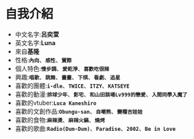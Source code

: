自我介紹
===
- 中文名字:**呂奕萱**
- 英文名字:**Luna**
- 來自**基隆**    
- 性格:**```內向```**、**```感性```**、**```實際```**       
- 個人特色:**```慢步調```**、**```愛乾淨```**、**```喜歡吃很辣```**
- 興趣:**```唱歌```**、**```跳舞```**、**```畫畫```**、**```下棋```**、**```看劇```**、**```追星```**
- 喜歡的團體:**```i-dle```**、**```TWICE```**、**```ITZY```**、**```KATSEYE```**
- 喜歡的動漫:**```排球少年```**、**```影宅```**、**```和山田談場Lv999的戀愛```**、**```入間同學入魔了```**
- 喜歡的vtuber:**```Luca Kaneshiro```**
- 喜歡的文創作品:**```Obungu-san```**、**```自嘲熊```**、**```變種吉娃娃```**
- 喜歡的食物:**```麻辣燙```**、**```麻辣火鍋```**、**```燒烤```**
- 喜歡的歌曲:**```Radio(Dum-Dum)```**、**```Paradise```**、**```2002```**、**```Be in Love```**    
